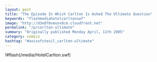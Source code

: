 ```yaml
---
layout: post
title: "The Episode In Which Carlton Is Asked The Ultimate Question"
keywords: "flashmediahotelcarltonswf"
image: "http://d3e878vmunx8cm.cloudfront.net"
permalink: "/p/carlton-ultimate"
summary: "Originally published Monday April, 11th 2005"
category: comics
hashtag: "#axisofstevil_carlton-ultimate"
---
```


!#flash(/media/HotelCarlton.swf)
